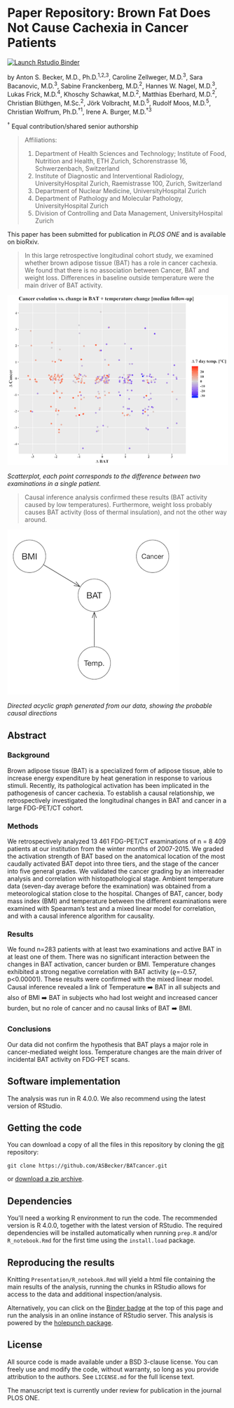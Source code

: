# Paper Repository: Brown Fat Does Not Cause Cachexia in Cancer Patients

  <!-- badges: start -->
  [![Launch Rstudio Binder](http://mybinder.org/badge_logo.svg)](https://mybinder.org/v2/gh/ASBecker/BATcancer/master?urlpath=rstudio)
  <!-- badges: end -->

by
Anton S. Becker, M.D., Ph.D.<sup>1,2,3</sup>, 
Caroline Zellweger, M.D.<sup>3</sup>, 
Sara Bacanovic, M.D.<sup>3</sup>, 
Sabine Franckenberg, M.D.<sup>2</sup>, 
Hannes W. Nagel, M.D.<sup>3</sup>, 
Lukas Frick, M.D.<sup>4</sup>, 
Khoschy Schawkat, M.D.<sup>2</sup>, 
Matthias Eberhard, M.D.<sup>2</sup>, 
Christian Blüthgen, M.Sc.<sup>2</sup>, 
Jörk Volbracht, M.D.<sup>5</sup>, 
Rudolf Moos, M.D.<sup>5</sup>, 
Christian Wolfrum, Ph.D.<sup>†1</sup>, 
Irene A. Burger, M.D.<sup>†3</sup>

<sup>†</sup> Equal contribution/shared senior authorship

> Affiliations:
> 1.	Department of Health Sciences and Technology; Institute of Food, Nutrition and Health, ETH Zurich, Schorenstrasse 16, Schwerzenbach, Switzerland
> 2.	Institute of Diagnostic and Interventional Radiology, UniversityHospital Zurich, Raemistrasse 100, Zurich, Switzerland
> 3.	Department of Nuclear Medicine, UniversityHospital Zurich
> 4.	Department of Pathology and Molecular Pathology, UniversityHospital Zurich
> 5.	Division of Controlling and Data Management, UniversityHospital Zurich


This paper has been submitted for publication in *PLOS ONE* and is available on bioRxiv.

> In this large retrospective longitudinal cohort study, we examined whether brown adipose tissue (BAT)
> has a role in cancer cachexia. We found that there is no association between Cancer, BAT and weight loss.
> Differences in baseline outside temperature were the main driver of BAT activity.

![](Presentation/cancer_bat_temp.png)

*Scatterplot, each point corresponds to the difference between two examinations in a single patient.*

> Causal inference analysis confirmed these results (BAT activity caused by low temperatures).
> Furthermore, weight loss probably causes BAT activity (loss of thermal insulation), and not the other way around.

![](Presentation/dag_bat.png)

*Directed acyclic graph generated from our data, showing the probable causal directions*

## Abstract

### Background 
Brown adipose tissue (BAT) is a specialized form of adipose tissue, able to increase energy expenditure by heat generation in response to various stimuli. Recently, its pathological activation has been implicated in the pathogenesis of cancer cachexia. To establish a causal relationship, we retrospectively investigated the longitudinal changes in BAT and cancer in a large FDG-PET/CT cohort.
### Methods 
We retrospectively analyzed 13 461 FDG-PET/CT examinations of n = 8 409 patients at our institution from the winter months of 2007-2015. We graded the activation strength of BAT based on the anatomical location of the most caudally activated BAT depot into three tiers, and the stage of the cancer into five general grades. We validated the cancer grading by an interreader analysis and correlation with histopathological stage. Ambient temperature data (seven-day average before the examination) was obtained from a meteorological station close to the hospital. Changes of BAT, cancer, body mass index (BMI) and temperature between the different examinations were examined with Spearman’s test and a mixed linear model for correlation, and with a causal inference algorithm for causality.
### Results
We found n=283 patients with at least two examinations and active BAT in at least one of them. There was no significant interaction between the changes in BAT activation, cancer burden or BMI. Temperature changes exhibited a strong negative correlation with BAT activity (ϱ=-0.57, p<0.00001). These results were confirmed with the mixed linear model. Causal inference revealed a link of Temperature :arrow_right: BAT in all subjects and also of BMI :arrow_right: BAT in subjects who had lost weight and increased cancer burden, but no role of cancer and no causal links of BAT :arrow_right: BMI.
### Conclusions
Our data did not confirm the hypothesis that BAT plays a major role in cancer-mediated weight loss. Temperature changes are the main driver of incidental BAT activity on FDG-PET scans.


## Software implementation

The analysis was run in R 4.0.0. We also recommend using the latest version of RStudio.


## Getting the code

You can download a copy of all the files in this repository by cloning the
[git](https://git-scm.com/) repository:

    git clone https://github.com/ASBecker/BATcancer.git

or [download a zip archive](https://github.com/ASBecker/BATcancer/archive/master.zip).


## Dependencies

You'll need a working R environment to run the code.
The recommended version is R 4.0.0, together with the latest version of RStudio.
The required dependencies will be installed automatically when running `prep.R` 
and/or `R_notebook.Rmd` for the first time using the `install.load` package.


## Reproducing the results

Knitting `Presentation/R_notebook.Rmd` will yield a html file containing the main results 
of the analysis, running the chunks in RStudio allows for access to the data and additional 
inspection/analysis.

Alternatively, you can click on the [Binder badge](https://mybinder.org/v2/gh/ASBecker/BATcancer/master?urlpath=rstudio) 
at the top of this page and run the analysis in an online instance of RStudio server.
This analysis is powered by the [holepunch package](https://github.com/karthik/holepunch).


## License

All source code is made available under a BSD 3-clause license. You can freely
use and modify the code, without warranty, so long as you provide attribution
to the authors. See `LICENSE.md` for the full license text.

The manuscript text is currently under review for publication in the journal
PLOS ONE.
